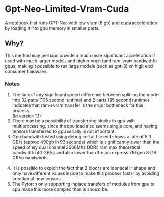 # Gpt-Neo-Limited-Vram-Cuda
 A notebook that runs GPT-Neo with low vram (6 gb) and cuda acceleration by loading it into gpu memory in smaller parts.<br>
## Why?
This method may perhaps provide a much more significant acceleration if used with much larger models and higher vram (and ram-vram bandwidth) gpus, making it possible to run large models (such as gpt-3) on high end consumer hardware.
### Notes
1. The lack of any significant speed difference between splitting the model into 32 parts (105 second runtime) and 2 parts (85 second runtime) indicates that ram->vram transfer is the major bottleneck for this process. <br> (In version 1.1)
2. There may be a possibility of transferring blocks to gpu with multiprocessing, since the cpu load also seems single core, and having tensors transferred to gpu serially is not important. <br>
3. Gpu bandwith tested using debug cell at the end shows a rate of 5.3 GB/s (approx 490gb in 93 seconds) which is significantly lower than the speed of my dual channel 2666Mhz DDR4 ram max theoretical bandwidth (40 GB/s) and also lower than the pci express x16 gen 3 (16 GB/s) bandwidth.<br>, 
4. It is possible to exploit the fact that 2 blocks are identical in shape and only have different values inside to make this process faster by avoiding creation of new tensors.<br>
5. The Pytorch only supporting inplace transfers of modules from gpu to cpu made this more complex than is should be.
